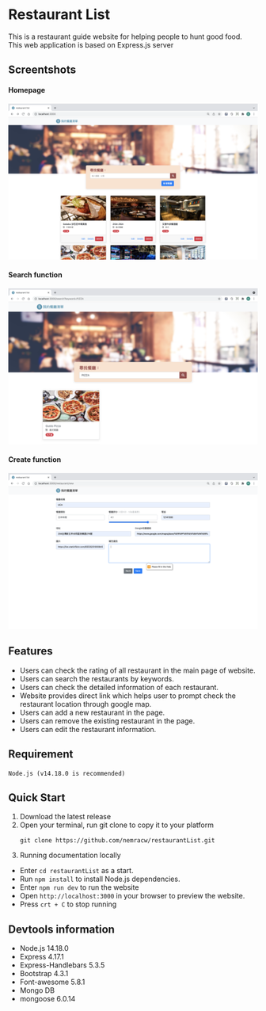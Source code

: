 # Restaurant List
This is a restaurant guide website for helping people to hunt good food. This web application is based on Express.js server

## Screentshots
#### Homepage
![Homepage](https://github.com/nemracw/restaurant_list/blob/main/public/image/newMainPage.png)

#### Search function
![Search](https://github.com/nemracw/restaurant_list/blob/main/public/image/searchSuccess.png)

#### Create function
![Create](https://github.com/nemracw/restaurant_list/blob/main/public/image/createPage.png)

## Features
* Users can check the rating of all restaurant in the main page of website.
* Users can search the restaurants by keywords.
* Users can check the detailed information of each restaurant.
* Website provides direct link which helps user to prompt check the restaurant location through google map.
* Users can add a new restaurant in the page.
* Users can remove the existing restaurant in the page.
* Users can edit the restaurant information.


	
## Requirement
 	Node.js (v14.18.0 is recommended)

## Quick Start
1. Download the latest release
2. Open your terminal, run git clone to copy it to your platform
	 ```
   git clone https://github.com/nemracw/restaurantList.git
   ```
3. Running documentation locally
* Enter `cd restaurantList` as a start.	
* Run `npm install` to install Node.js dependencies.
* Enter `npm run dev` to run the website
* Open `http://localhost:3000` in your browser to preview the website.
* Press `crt + C` to stop running

## Devtools information
* Node.js 14.18.0
* Express 4.17.1
* Express-Handlebars 5.3.5
* Bootstrap 4.3.1
* Font-awesome 5.8.1
* Mongo DB
* mongoose 6.0.14
